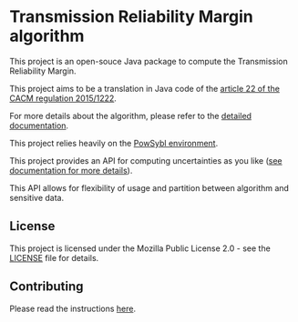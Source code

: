 # Transmission Reliability Margin algorithm

This project is an open-souce Java package to compute the Transmission Reliability Margin.

This project aims to be a translation in Java code of the [article 22 of the CACM regulation 2015/1222](https://eur-lex.europa.eu/legal-content/EN/TXT/?uri=CELEX:32015R1222#d1e2148-24-1).

For more details about the algorithm, please refer to the [detailed documentation](doc/algorithm.md).

This project relies heavily on the [PowSybl environment](https://www.powsybl.org/index.html).

This project provides an API for computing uncertainties as you like ([see documentation for more details](doc/algorithm.md#pipeline-example)).

This API allows for flexibility of usage and partition between algorithm and sensitive data. 

## License

This project is licensed under the Mozilla Public License 2.0 - see the [LICENSE](LICENSE) file for details.

## Contributing

Please read the instructions [here](CONTRIBUTING.md).

